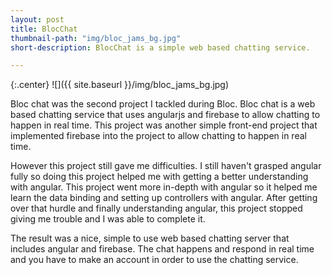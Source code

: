 ```yaml
---
layout: post
title: BlocChat
thumbnail-path: "img/bloc_jams_bg.jpg"
short-description: BlocChat is a simple web based chatting service.

---
```


{:.center}
![]({{ site.baseurl }}/img/bloc_jams_bg.jpg)

Bloc chat was the second project I tackled during Bloc. Bloc chat is a web based chatting service that uses angularjs and firebase to allow chatting to happen in real time. This project was another simple front-end project that implemented firebase into the project to allow chatting to happen in real time.

However this project still gave me difficulties. I still haven't grasped angular fully so doing this project helped me with getting a better understanding with angular. This project went more in-depth with angular so it helped me learn the data binding and setting up controllers with angular. After getting over that hurdle and finally understanding angular, this project stopped giving me trouble and I was able to complete it.

The result was a nice, simple to use web based chatting server that includes angular and firebase. The chat happens and respond in real time and you have to make an account in order to use the chatting service.
